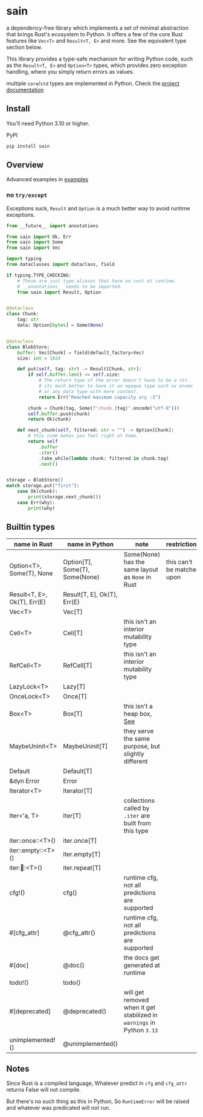 # sain

a dependency-free library which implements a set of minimal abstraction that brings Rust's ecosystem to Python.
It offers a few of the core Rust features like `Vec<T>` and `Result<T, E>` and more. See the equivalent type section below.

This library provides a type-safe mechanism for writing Python code, such as the `Result<T, E>` and `Option<T>` types,
which provides zero exception handling, where you simply return errors as values.

multiple `core`/`std` types are implemented in Python. Check the [project documentation](https://nxtlo.github.io/sain/sain.html)

## Install

You'll need Python 3.10 or higher.

PyPI

```sh
pip install sain
```

## Overview

Advanced examples in [examples](https://github.com/nxtlo/sain/tree/master/examples)

### no `try/except`

Exceptions suck, `Result` and `Option` is a much better way to avoid runtime exceptions.

```py
from __future__ import annotations

from sain import Ok, Err
from sain import Some
from sain import Vec

import typing
from dataclasses import dataclass, field

if typing.TYPE_CHECKING:
    # These are just type aliases that have no cost at runtime.
    # __annotations__ needs to be imported.
    from sain import Result, Option


@dataclass
class Chunk:
    tag: str
    data: Option[bytes] = Some(None)


@dataclass
class BlobStore:
    buffer: Vec[Chunk] = field(default_factory=Vec)
    size: int = 1024

    def put(self, tag: str) -> Result[Chunk, str]:
        if self.buffer.len() >= self.size:
            # The return type of the error doesn't have to be a str.
            # its much better to have it an opaque type such as enums
            # or any data type with more context.
            return Err("Reached maximum capacity sry :3")

        chunk = Chunk(tag, Some(f"chunk.{tag}".encode("utf-8")))
        self.buffer.push(chunk)
        return Ok(chunk)

    def next_chunk(self, filtered: str = "") -> Option[Chunk]:
        # this code makes you feel right at home.
        return self
            .buffer
            .iter()
            .take_while(lambda chunk: filtered in chunk.tag)
            .next()


storage = BlobStore()
match storage.put("first"):
    case Ok(chunk):
        print(storage.next_chunk())
    case Err(why):
        print(why)
```

## Builtin types

| name in Rust                  | name in Python                   | note                                                                                                                       | restrictions               |
| ----------------------------- | -------------------------------  | -------------------------------------------------------------------------------------------------------------------------- | -------------------------- |
| Option\<T>, Some(T), None     | Option[T], Some(T), Some(None)   | Some(None) has the same layout as `None` in Rust                                                                           | this can't be matched upon |
| Result\<T, E>, Ok(T), Err(E)  | Result[T, E], Ok(T), Err(E)      |                                                                                                                            |                            |
| Vec\<T>                       | Vec[T]                           |                                                                                                                            |                            |
| Cell\<T>                      | Cell[T]                          | this isn't an interior mutability type                                                                                     |                            |
| RefCell\<T>                   | RefCell[T]                       | this isn't an interior mutability type                                                                                     |                            |
| LazyLock\<T>                  | Lazy[T]                          |                                                                                                                            |                            |
| OnceLock\<T>                  | Once[T]                          |                                                                                                                            |                            |
| Box\<T>                       | Box[T]                           | this isn't a heap box, [See]([https://nxtlo.github.io/sain/sain/boxed.html](https://nxtlo.github.io/sain/sain/boxed.html)) |                            |
| MaybeUninit\<T>               | MaybeUninit[T]                   | they serve the same purpose, but slightly different                                                                        |                            |
| Default                       | Default[T]                       |                                                                                                                            |                            |
| &dyn Error                    | Error                            |                                                                                                                            |                            |
| Iterator\<T>                  | Iterator[T]                      |                                                                                                                            |                            |
| Iter\<'a, T>                  | Iter[T]                          | collections called by `.iter` are built from this type                                                                     |                            |
| iter::once::\<T>()            | iter.once[T]                     |                                                                                                                            |                            |
| iter::empty::\<T>()           | iter.empty[T]                    |                                                                                                                            |                            |
| iter::repeat::\<T>()          | iter.repeat[T]                   |                                                                                                                            |                            |
| cfg!()                        | cfg()                            | runtime cfg, not all predictions are supported                                                                             |                            |
| #[cfg_attr]                   | @cfg_attr()                      | runtime cfg, not all predictions are supported                                                                             |                            |
| #[doc]                        | @doc()                           | the docs get generated at runtime                                                                                          |                            |
| todo!()                       | todo()                           |                                                                                                                            |                            |
| #[deprecated]                 | @deprecated()                    | will get removed when it get stabilized in `warnings` in Python `3.13`                                                     |                            |
| unimplemented!()              | @unimplemented()                 |                                                                                                                            |                            |

## Notes

Since Rust is a compiled language, Whatever predict in `cfg` and `cfg_attr` returns False will not compile.

But there's no such thing as this in Python, So `RuntimeError` will be raised and whatever was predicated will not run.
